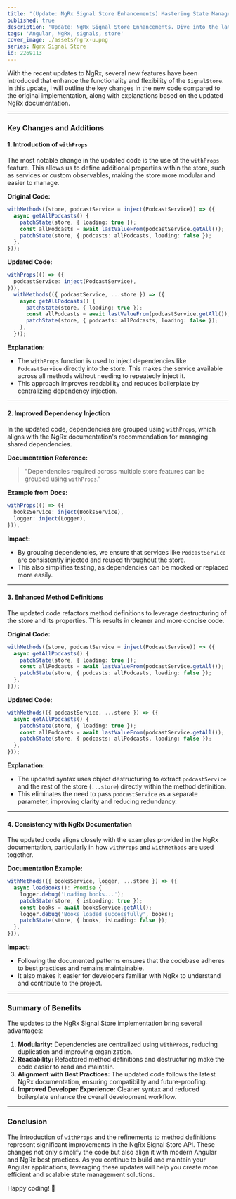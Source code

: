 ```yaml
---
title: "(Update: NgRx Signal Store Enhancements) Mastering State Management with NgRx Signal Store in Angular \U0001F680"
published: true
description: 'Update: NgRx Signal Store Enhancements. Dive into the latest improvements that merge Angular Signals API with NgRx for streamlined state management. This article details how to set up the updated NgRx Signal Store, leverage reactive updates and computed properties, and implement type-safe state modifications. Discover best practices for centralized state management and learn how these enhancements can optimize efficiency and scalability in your Angular applications.'
tags: 'Angular, NgRx, signals, store'
cover_image: ./assets/ngrx-u.png
series: Ngrx Signal Store
id: 2269113
---
```


With the recent updates to NgRx, several new features have been introduced that enhance the functionality and flexibility of the `SignalStore`. In this update, I will outline the key changes in the new code compared to the original implementation, along with explanations based on the updated NgRx documentation.

---

### Key Changes and Additions

#### 1. **Introduction of `withProps`**

The most notable change in the updated code is the use of the `withProps` feature. This allows us to define additional properties within the store, such as services or custom observables, making the store more modular and easier to manage.

**Original Code:**

```typescript
withMethods((store, podcastService = inject(PodcastService)) => ({
  async getAllPodcasts() {
    patchState(store, { loading: true });
    const allPodcasts = await lastValueFrom(podcastService.getAll());
    patchState(store, { podcasts: allPodcasts, loading: false });
  },
}));
```

**Updated Code:**

```typescript
withProps(() => ({
  podcastService: inject(PodcastService),
})),
  withMethods(({ podcastService, ...store }) => ({
    async getAllPodcasts() {
      patchState(store, { loading: true });
      const allPodcasts = await lastValueFrom(podcastService.getAll());
      patchState(store, { podcasts: allPodcasts, loading: false });
    },
  }));
```

**Explanation:**

- The `withProps` function is used to inject dependencies like `PodcastService` directly into the store. This makes the service available across all methods without needing to repeatedly inject it.
- This approach improves readability and reduces boilerplate by centralizing dependency injection.

---

#### 2. **Improved Dependency Injection**

In the updated code, dependencies are grouped using `withProps`, which aligns with the NgRx documentation's recommendation for managing shared dependencies.

**Documentation Reference:**

> "Dependencies required across multiple store features can be grouped using `withProps`."

**Example from Docs:**

```typescript
withProps(() => ({
  booksService: inject(BooksService),
  logger: inject(Logger),
})),
```

**Impact:**

- By grouping dependencies, we ensure that services like `PodcastService` are consistently injected and reused throughout the store.
- This also simplifies testing, as dependencies can be mocked or replaced more easily.

---

#### 3. **Enhanced Method Definitions**

The updated code refactors method definitions to leverage destructuring of the store and its properties. This results in cleaner and more concise code.

**Original Code:**

```typescript
withMethods((store, podcastService = inject(PodcastService)) => ({
  async getAllPodcasts() {
    patchState(store, { loading: true });
    const allPodcasts = await lastValueFrom(podcastService.getAll());
    patchState(store, { podcasts: allPodcasts, loading: false });
  },
}));
```

**Updated Code:**

```typescript
withMethods(({ podcastService, ...store }) => ({
  async getAllPodcasts() {
    patchState(store, { loading: true });
    const allPodcasts = await lastValueFrom(podcastService.getAll());
    patchState(store, { podcasts: allPodcasts, loading: false });
  },
}));
```

**Explanation:**

- The updated syntax uses object destructuring to extract `podcastService` and the rest of the store (`...store`) directly within the method definition.
- This eliminates the need to pass `podcastService` as a separate parameter, improving clarity and reducing redundancy.

---

#### 4. **Consistency with NgRx Documentation**

The updated code aligns closely with the examples provided in the NgRx documentation, particularly in how `withProps` and `withMethods` are used together.

**Documentation Example:**

```typescript
withMethods(({ booksService, logger, ...store }) => ({
  async loadBooks(): Promise {
    logger.debug('Loading books...');
    patchState(store, { isLoading: true });
    const books = await booksService.getAll();
    logger.debug('Books loaded successfully', books);
    patchState(store, { books, isLoading: false });
  },
})),
```

**Impact:**

- Following the documented patterns ensures that the codebase adheres to best practices and remains maintainable.
- It also makes it easier for developers familiar with NgRx to understand and contribute to the project.

---

### Summary of Benefits

The updates to the NgRx Signal Store implementation bring several advantages:

1. **Modularity:** Dependencies are centralized using `withProps`, reducing duplication and improving organization.
2. **Readability:** Refactored method definitions and destructuring make the code easier to read and maintain.
3. **Alignment with Best Practices:** The updated code follows the latest NgRx documentation, ensuring compatibility and future-proofing.
4. **Improved Developer Experience:** Cleaner syntax and reduced boilerplate enhance the overall development workflow.

---

### Conclusion

The introduction of `withProps` and the refinements to method definitions represent significant improvements in the NgRx Signal Store API. These changes not only simplify the code but also align it with modern Angular and NgRx best practices. As you continue to build and maintain your Angular applications, leveraging these updates will help you create more efficient and scalable state management solutions.

Happy coding! 🚀
